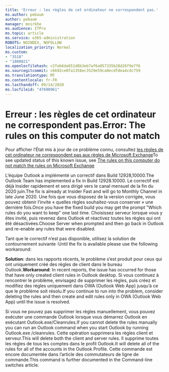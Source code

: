 ```yaml
---
title: 'Erreur : les règles de cet ordinateur ne correspondent pas.'
ms.author: pebaum
author: pebaum
manager: mnirkhe
ms.audience: ITPro
ms.topic: article
ms.service: o365-administration
ROBOTS: NOINDEX, NOFOLLOW
localization_priority: Normal
ms.custom:
- "3518"
- "1800021"
ms.openlocfilehash: c2feb6da651d8b3eb7af6a057335b28d26f9e7f6
ms.sourcegitcommit: c6692ce0fa1358ec3529e59ca0ecdfdea4cdc759
ms.translationtype: MT
ms.contentlocale: fr-FR
ms.lasthandoff: 09/14/2020
ms.locfileid: "47690961"
---
```

# <a name="error-the-rules-on-this-computer-do-not-match"></a><span data-ttu-id="39c9a-102">Erreur : les règles de cet ordinateur ne correspondent pas.</span><span class="sxs-lookup"><span data-stu-id="39c9a-102">Error: The rules on this computer do not match</span></span>

<span data-ttu-id="39c9a-103">Pour afficher l’État mis à jour de ce problème connu, consultez [les règles de cet ordinateur ne correspondent pas aux règles de Microsoft Exchange](https://support.office.com/article/d032e037-b224-429e-b325-633afde9b5f0)</span><span class="sxs-lookup"><span data-stu-id="39c9a-103">To see updated status of this known issue, see [The rules on this computer do not match the rules on Microsoft Exchange](https://support.office.com/article/d032e037-b224-429e-b325-633afde9b5f0)</span></span>

<span data-ttu-id="39c9a-104">L’équipe Outlook a implémenté un correctif dans Build 12928,10000.</span><span class="sxs-lookup"><span data-stu-id="39c9a-104">The Outlook Team has implemented a fix in Build 12928.10000.</span></span> <span data-ttu-id="39c9a-105">Le correctif est déjà Insider rapidement et sera dirigé vers le canal mensuel de la fin du 2020 juin.</span><span class="sxs-lookup"><span data-stu-id="39c9a-105">The fix is already at Insider Fast and will go to Monthly Channel in late June 2020.</span></span> <span data-ttu-id="39c9a-106">Une fois que vous disposez de la version corrigée, vous pouvez obtenir l’invite « quelles règles souhaitez-vous conserver » une dernière fois.</span><span class="sxs-lookup"><span data-stu-id="39c9a-106">Once you have the fixed build you may get the prompt "Which rules do you want to keep" one last time.</span></span> <span data-ttu-id="39c9a-107">Choisissez serveur lorsque vous y êtes invité, puis revenez dans Outlook et réactivez toutes les règles qui ont été désactivées.</span><span class="sxs-lookup"><span data-stu-id="39c9a-107">Choose Server when prompted and then go back in Outlook and re-enable any rules that were disabled.</span></span>

<span data-ttu-id="39c9a-108">Tant que le correctif n’est pas disponible, utilisez la solution de contournement suivante :</span><span class="sxs-lookup"><span data-stu-id="39c9a-108">Until the fix is available please use the following workaround:</span></span>

<span data-ttu-id="39c9a-109">**Solution**: dans les rapports récents, le problème s’est produit pour ceux qui ont uniquement créé des règles de client dans le bureau Outlook.</span><span class="sxs-lookup"><span data-stu-id="39c9a-109">**Workaround**: In recent reports, the issue has occurred for those that have only created client rules in Outlook desktop.</span></span> <span data-ttu-id="39c9a-110">Si vous continuez à rencontrer le problème, envisagez de supprimer les règles, puis créez et modifiez des règles uniquement dans OWA (Outlook Web App) jusqu’à ce que le problème soit résolu.</span><span class="sxs-lookup"><span data-stu-id="39c9a-110">If you continue to run into the problem, consider deleting the rules and then create and edit rules only in OWA (Outlook Web App) until the issue is resolved.</span></span>

<span data-ttu-id="39c9a-111">Si vous ne pouvez pas supprimer les règles manuellement, vous pouvez exécuter une commande Outlook lorsque vous démarrez Outlook en exécutant Outlook.exe/Cleanrules.</span><span class="sxs-lookup"><span data-stu-id="39c9a-111">If you cannot delete the rules manually you can run an Outlook command when you start Outlook by running Outlook.exe /cleanrules.</span></span> <span data-ttu-id="39c9a-112">Cette opération supprimera les règles client et serveur.</span><span class="sxs-lookup"><span data-stu-id="39c9a-112">This will delete both the client and server rules.</span></span> <span data-ttu-id="39c9a-113">Il supprime toutes les règles de tous les comptes dans le profil Outlook.</span><span class="sxs-lookup"><span data-stu-id="39c9a-113">It will delete all of the rules for all of the accounts in the Outlook Profile.</span></span> <span data-ttu-id="39c9a-114">Cette commande est encore documentée dans l’article des commutateurs de ligne de commande.</span><span class="sxs-lookup"><span data-stu-id="39c9a-114">This command is further documented in the Command-line switches article.</span></span>

